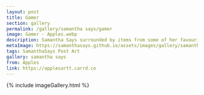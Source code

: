 ```yaml
---
layout: post
title: Gamer
section: gallery
permalink: /gallery/samantha says/gamer
image: Gamer - Apples.webp
description: Samantha Says surrounded by items from some of her favourite games. Commissioned from Apples.
metaImage: https://samanthasays.github.io/assets/images/gallery/samantha says/Gamer - Apples.webp
tags: SamanthaSays Post Art
gallery: samantha says
from: Apples
link: https://applesartt.carrd.co
---
```

{% include imageGallery.html %}